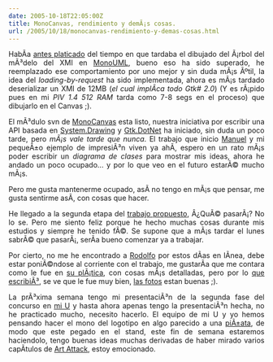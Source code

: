 ```yaml
---
date: 2005-10-18T22:05:00Z
title: MonoCanvas, rendimiento y demÃ¡s cosas.
url: /2005/10/18/monocanvas-rendimiento-y-demas-cosas.html
---
```


<div style="clear:both;"></div>
<p style="text-align: justify;">HabÃ­a <a href="http://marioc.blogspot.com/2005/10/cosas-para-sonreir-y-cosas-para-llorar.html">antes platicado</a> del tiempo en que tardaba el dibujado del Ã¡rbol del mÃ³delo del XMI en <a href="http://www.monouml.org">MonoUML</a>, bueno eso ha sido superado, he reemplazado ese comportamiento por uno mejor y sin duda mÃ¡s Ãºtil, la idea del <span style="font-style:italic;">loading-by-request</span> ha sido implementada, ahora es mÃ¡s tardado deserializar un XMI de 12MB (<span style="font-style:italic;">el cual implÃ­ca todo Gtk# 2.0</span>) (Y es rÃ¡pido pues en mi <span style="font-style:italic;">PIV 1.4 512 RAM</span> tarda como 7-8 segs en el proceso) que dibujarlo en el Canvas ;).</p>
<p style="text-align: justify;">El mÃ³dulo svn de <a href="http://forge.novell.com/modules/xfmod/svn/svnbrowse.php?uri=listing.php%3Frepname%3Dmonouml%26path%3D%252Ftrunk%252Fmonocanvas%252F%26rev%3D0%26sc%3D0">MonoCanvas</a> esta listo, nuestra iniciativa por escribir una API basada en <a href="http://msdn.microsoft.com/library/spa/default.asp?url=/library/SPA/cpref/html/frlrfSystemDrawing.asp">System.Drawing</a> y <a href="http://www.go-mono.com/docs/monodoc.ashx?link=N%3aGtk.DotNet">Gtk.DotNet</a> ha iniciado, sin duda un poco tarde, pero <span style="font-style:italic;">mÃ¡s vale tarde que nunca</span>. El trabajo que inicio <a href="http://ceronman.blogspot.com">Manuel</a> y mi pequeÃ±o ejemplo de impresiÃ³n viven ya ahÃ­, espero en un rato mÃ¡s poder escribir un <span style="font-style:italic;">diagrama de clases</span> para mostrar mis ideas, ahora he andado un poco ocupado... y por lo que veo en el futuro estarÃ© mucho mÃ¡s.</p>
<p style="text-align: justify;">Pero me gusta mantenerme ocupado, asÃ­ no tengo en mÃ¡s que pensar, me gusta sentirme asÃ­, con cosas que hacer.</p>
<p style="text-align: justify;">He llegado a la segunda etapa del <a href="http://www.tamsa.com.mx/">trabajo propuesto</a>, Â¿QuÃ© pasarÃ¡? No lo se. Pero me siento feliz porque he hecho muchas cosas durante mis estudios y siempre he tenido fÃ©. Se supone que a mÃ¡s tardar el lunes sabrÃ© que pasarÃ¡, serÃ­a bueno comenzar ya a trabajar.</p>
<p style="text-align: justify;">Por cierto, no me he encontrado a <a href="http://rodolfocampero.blogspot.com">Rodolfo</a> por estos dÃ­as en lÃ­nea, debe estar poniÃ©ndose al corriente con el trabajo, me gustarÃ­a que me contara como le fue en <a href="http://www.cafeconf.org.ar/">su plÃ¡tica</a>, con cosas mÃ¡s detalladas, pero por lo <a href="http://rodolfocampero.blogspot.com/2005/10/cafeconf-2.html">que escribiÃ³</a>, se ve que le fue muy bien, <a href="http://www.gsl.unt.edu.ar/cafeconf/">las fotos</a> estan buenas ;).</p>
<p style="text-align: justify;">La prÃ³xima semana tengo mi presentaciÃ³n de la segunda fase del concurso en <a href="http://www.itver.edu.mx">mi U</a> y hasta ahora apenas tengo la presentaciÃ³n hecha, no he practicado mucho, necesito hacerlo. El equipo de mi U y yo hemos pensando hacer el mono del logotipo en algo parecido a una <a href="http://en.wikipedia.org/wiki/Pinata">piÃ±ata</a>, de modo que este pegado en el stand, este fin de semana estaremos haciendolo, tengo buenas ideas muchas derivadas de haber mirado varios capÃ­tulos de <a href="http://www.disneylatino.com/DisneyChannel/Programas/show_45_Art-Attack-de-Disney/sitio/">Art Attack</a>, estoy emocionado.</p>
<div style="clear:both; padding-bottom: 0.25em;"></div>

